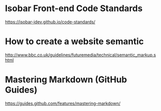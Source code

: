 # Isobar Front-end Code Standards
https://isobar-idev.github.io/code-standards/
# How to create a website semantic
http://www.bbc.co.uk/guidelines/futuremedia/technical/semantic_markup.shtml
# Mastering Markdown (GitHub Guides)
https://guides.github.com/features/mastering-markdown/
